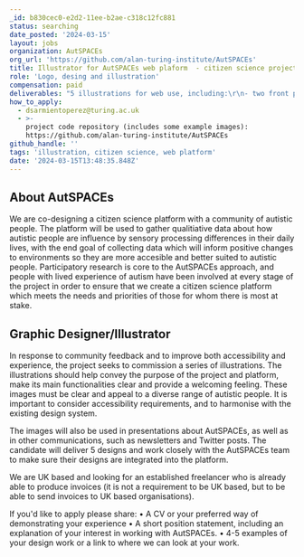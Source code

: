 ```yaml
---
_id: b830cec0-e2d2-11ee-b2ae-c318c12fc881
status: searching
date_posted: '2024-03-15'
layout: jobs
organization: AutSPACEs
org_url: 'https://github.com/alan-turing-institute/AutSPACEs'
title: Illustrator for AutSPACEs web plaform  - citizen science project on autism
role: 'Logo, desing and illustration'
compensation: paid
deliverables: "5 illustrations for web use, including:\r\n- two front page graphics: main illustrations conveying the aim of the platform and related to sensory processing in day to day life\r\n- Logo for the project: simple logo as we currently just use text\r\n- Visual explainer or diagrams on: \"how to use the platform\" and of what happens to participants data"
how_to_apply:
  - dsarmientoperez@turing.ac.uk
  - >-
    project code repository (includes some example images):
    https://github.com/alan-turing-institute/AutSPACEs
github_handle: ''
tags: 'illustration, citizen science, web platform'
date: '2024-03-15T13:48:35.848Z'
---
```

## About AutSPACEs

We are co-designing a citizen science platform with a community of autistic people. The platform will be used to gather qualitiative data about how autistic people are influence by sensory processing differences in their daily lives, with the end goal of collecting data which will inform positive changes to environments so they are more accesible and better suited to autistic people. Participatory research is core to the AutSPACEs approach, and people with lived experience of autism have been involved at every stage of the project in order to ensure that we create a citizen science platform which meets the needs and priorities of those for whom there is most at stake.

## Graphic Designer/Illustrator

In response to community feedback and to improve both accessibility and experience, the project seeks to commission a series of illustrations. The illustrations should help convey the purpose of the project and platform, make its main functionalities clear and provide a welcoming feeling.
These images must be clear and appeal to a diverse range of autistic people. It is important to consider accessibility requirements, and to harmonise with the existing design system.

The images will also be used in presentations about AutSPACEs, as well as in other communications, such as newsletters and Twitter posts. The candidate will deliver 5 designs and work closely with the AutSPACEs team to make sure their designs are integrated into the platform.

We are UK based and looking for an established freelancer who is already able to produce invoices (it is not a requirement to be UK based, but to be able to send invoices to UK based organisations).

If you'd like to apply please share:
•	A CV or your preferred way of demonstrating your experience
•	A short position statement, including an explanation of your interest in working with AutSPACEs.
•	4-5 examples of your design work or a link to where we can look at your work.
